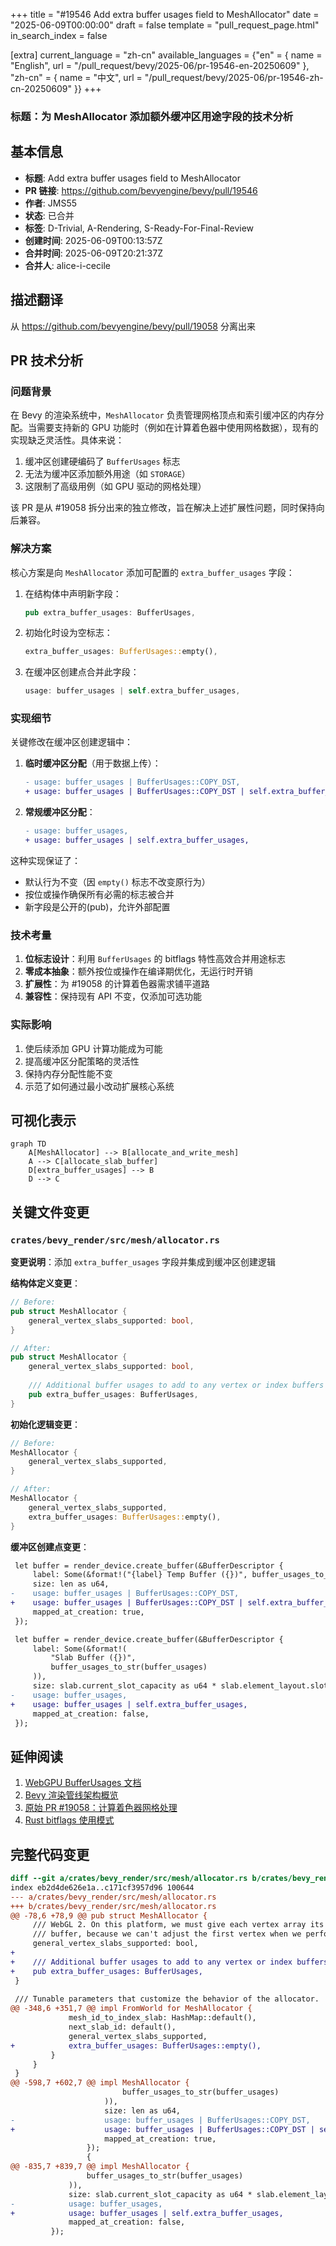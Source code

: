 +++
title = "#19546 Add extra buffer usages field to MeshAllocator"
date = "2025-06-09T00:00:00"
draft = false
template = "pull_request_page.html"
in_search_index = false

[extra]
current_language = "zh-cn"
available_languages = {"en" = { name = "English", url = "/pull_request/bevy/2025-06/pr-19546-en-20250609" }, "zh-cn" = { name = "中文", url = "/pull_request/bevy/2025-06/pr-19546-zh-cn-20250609" }}
+++

### 标题：为 MeshAllocator 添加额外缓冲区用途字段的技术分析

## 基本信息
- **标题**: Add extra buffer usages field to MeshAllocator
- **PR 链接**: https://github.com/bevyengine/bevy/pull/19546
- **作者**: JMS55
- **状态**: 已合并
- **标签**: D-Trivial, A-Rendering, S-Ready-For-Final-Review
- **创建时间**: 2025-06-09T00:13:57Z
- **合并时间**: 2025-06-09T20:21:37Z
- **合并人**: alice-i-cecile

## 描述翻译
从 https://github.com/bevyengine/bevy/pull/19058 分离出来

## PR 技术分析

### 问题背景
在 Bevy 的渲染系统中，`MeshAllocator` 负责管理网格顶点和索引缓冲区的内存分配。当需要支持新的 GPU 功能时（例如在计算着色器中使用网格数据），现有的实现缺乏灵活性。具体来说：
1. 缓冲区创建硬编码了 `BufferUsages` 标志
2. 无法为缓冲区添加额外用途（如 `STORAGE`）
3. 这限制了高级用例（如 GPU 驱动的网格处理）

该 PR 是从 #19058 拆分出来的独立修改，旨在解决上述扩展性问题，同时保持向后兼容。

### 解决方案
核心方案是向 `MeshAllocator` 添加可配置的 `extra_buffer_usages` 字段：
1. 在结构体中声明新字段：
   ```rust
   pub extra_buffer_usages: BufferUsages,
   ```
2. 初始化时设为空标志：
   ```rust
   extra_buffer_usages: BufferUsages::empty(),
   ```
3. 在缓冲区创建点合并此字段：
   ```rust
   usage: buffer_usages | self.extra_buffer_usages,
   ```

### 实现细节
关键修改在缓冲区创建逻辑中：
1. **临时缓冲区分配**（用于数据上传）：
   ```diff
   - usage: buffer_usages | BufferUsages::COPY_DST,
   + usage: buffer_usages | BufferUsages::COPY_DST | self.extra_buffer_usages,
   ```
2. **常规缓冲区分配**：
   ```diff
   - usage: buffer_usages,
   + usage: buffer_usages | self.extra_buffer_usages,
   ```

这种实现保证了：
- 默认行为不变（因 `empty()` 标志不改变原行为）
- 按位或操作确保所有必需的标志被合并
- 新字段是公开的(pub)，允许外部配置

### 技术考量
1. **位标志设计**：利用 `BufferUsages` 的 bitflags 特性高效合并用途标志
2. **零成本抽象**：额外按位或操作在编译期优化，无运行时开销
3. **扩展性**：为 #19058 的计算着色器需求铺平道路
4. **兼容性**：保持现有 API 不变，仅添加可选功能

### 实际影响
1. 使后续添加 GPU 计算功能成为可能
2. 提高缓冲区分配策略的灵活性
3. 保持内存分配性能不变
4. 示范了如何通过最小改动扩展核心系统

## 可视化表示

```mermaid
graph TD
    A[MeshAllocator] --> B[allocate_and_write_mesh]
    A --> C[allocate_slab_buffer]
    D[extra_buffer_usages] --> B
    D --> C
```

## 关键文件变更

### `crates/bevy_render/src/mesh/allocator.rs`
**变更说明**：添加 `extra_buffer_usages` 字段并集成到缓冲区创建逻辑

**结构体定义变更**：
```rust
// Before:
pub struct MeshAllocator {
    general_vertex_slabs_supported: bool,
}

// After:
pub struct MeshAllocator {
    general_vertex_slabs_supported: bool,
    
    /// Additional buffer usages to add to any vertex or index buffers created.
    pub extra_buffer_usages: BufferUsages,
}
```

**初始化逻辑变更**：
```rust
// Before:
MeshAllocator {
    general_vertex_slabs_supported,
}

// After:
MeshAllocator {
    general_vertex_slabs_supported,
    extra_buffer_usages: BufferUsages::empty(),
}
```

**缓冲区创建点变更**：
```diff
 let buffer = render_device.create_buffer(&BufferDescriptor {
     label: Some(&format!("{label} Temp Buffer ({})", buffer_usages_to_str(buffer_usages))),
     size: len as u64,
-    usage: buffer_usages | BufferUsages::COPY_DST,
+    usage: buffer_usages | BufferUsages::COPY_DST | self.extra_buffer_usages,
     mapped_at_creation: true,
 });
```

```diff
 let buffer = render_device.create_buffer(&BufferDescriptor {
     label: Some(&format!(
         "Slab Buffer ({})",
         buffer_usages_to_str(buffer_usages)
     )),
     size: slab.current_slot_capacity as u64 * slab.element_layout.slot_size(),
-    usage: buffer_usages,
+    usage: buffer_usages | self.extra_buffer_usages,
     mapped_at_creation: false,
 });
```

## 延伸阅读
1. [WebGPU BufferUsages 文档](https://docs.rs/wgpu/latest/wgpu/struct.BufferUsages.html)
2. [Bevy 渲染管线架构概览](https://bevy-cheatbook.github.io/features/rendering.html)
3. [原始 PR #19058：计算着色器网格处理](https://github.com/bevyengine/bevy/pull/19058)
4. [Rust bitflags 使用模式](https://docs.rs/bitflags/latest/bitflags/)

## 完整代码变更
```diff
diff --git a/crates/bevy_render/src/mesh/allocator.rs b/crates/bevy_render/src/mesh/allocator.rs
index eb2d4de626e1a..c171cf3957d96 100644
--- a/crates/bevy_render/src/mesh/allocator.rs
+++ b/crates/bevy_render/src/mesh/allocator.rs
@@ -78,6 +78,9 @@ pub struct MeshAllocator {
     /// WebGL 2. On this platform, we must give each vertex array its own
     /// buffer, because we can't adjust the first vertex when we perform a draw.
     general_vertex_slabs_supported: bool,
+
+    /// Additional buffer usages to add to any vertex or index buffers created.
+    pub extra_buffer_usages: BufferUsages,
 }
 
 /// Tunable parameters that customize the behavior of the allocator.
@@ -348,6 +351,7 @@ impl FromWorld for MeshAllocator {
             mesh_id_to_index_slab: HashMap::default(),
             next_slab_id: default(),
             general_vertex_slabs_supported,
+            extra_buffer_usages: BufferUsages::empty(),
         }
     }
 }
@@ -598,7 +602,7 @@ impl MeshAllocator {
                         buffer_usages_to_str(buffer_usages)
                     )),
                     size: len as u64,
-                    usage: buffer_usages | BufferUsages::COPY_DST,
+                    usage: buffer_usages | BufferUsages::COPY_DST | self.extra_buffer_usages,
                     mapped_at_creation: true,
                 });
                 {
@@ -835,7 +839,7 @@ impl MeshAllocator {
                 buffer_usages_to_str(buffer_usages)
             )),
             size: slab.current_slot_capacity as u64 * slab.element_layout.slot_size(),
-            usage: buffer_usages,
+            usage: buffer_usages | self.extra_buffer_usages,
             mapped_at_creation: false,
         });
 
```